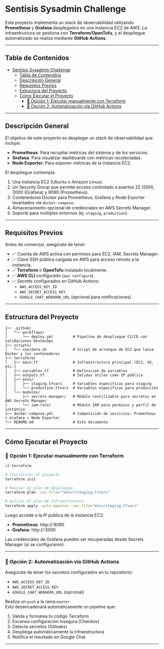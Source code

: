# Sentisis Sysadmin Challenge

Este proyecto implementa un stack de observabilidad utilizando **Prometheus** y **Grafana** desplegados en una instancia EC2 de AWS. La infraestructura se gestiona con **Terraform/OpenTofu**, y el despliegue automatizado se realiza mediante **GitHub Actions**.

---

## Tabla de Contenidos

- [Sentisis Sysadmin Challenge](#sentisis-sysadmin-challenge)
  - [Tabla de Contenidos](#tabla-de-contenidos)
  - [Descripción General](#descripción-general)
  - [Requisitos Previos](#requisitos-previos)
  - [Estructura del Proyecto](#estructura-del-proyecto)
  - [Cómo Ejecutar el Proyecto](#cómo-ejecutar-el-proyecto)
    - [🧪 Opción 1: Ejecutar manualmente con Terraform](#-opción-1-ejecutar-manualmente-con-terraform)
    - [🚀 Opción 2: Automatización vía GitHub Actions](#-opción-2-automatización-vía-github-actions)

---

## Descripción General

El objetivo de este proyecto es desplegar un stack de observabilidad que incluye:

- **Prometheus**: Para recopilar métricas del sistema y de los servicios.
- **Grafana**: Para visualizar dashboards con métricas recolectadas.
- **Node Exporter**: Para exponer métricas de la instancia EC2.

El despliegue contempla:

1. Una instancia EC2 (Ubuntu o Amazon Linux).
2. Un Security Group que permite acceso controlado a puertos 22 (SSH), 3000 (Grafana) y 9090 (Prometheus).
3. Contenedores Docker para Prometheus, Grafana y Node Exporter levantados vía `docker-compose`.
4. Almacenamiento opcional de credenciales en AWS Secrets Manager.
5. Soporte para múltiples entornos (ej. `staging`, `production`).

---

## Requisitos Previos

Antes de comenzar, asegúrate de tener:

- ✅ Cuenta de AWS activa con permisos para EC2, IAM, Secrets Manager.
- ✅ Clave SSH pública cargada en AWS para acceso remoto a la instancia.
- ✅ **Terraform** o **OpenTofu** instalado localmente.
- ✅ **AWS CLI** configurado (`aws configure`).
- ✅ Secrets configurados en GitHub Actions:
  - `AWS_ACCESS_KEY_ID`
  - `AWS_SECRET_ACCESS_KEY`
  - `GOOGLE_CHAT_WEBHOOK_URL` (opcional para notificaciones)

---

## Estructura del Proyecto

```plaintext
├── .github/
│   └── workflows/
│       └── deploy.yml         # Pipeline de despliegue CI/CD con validaciones DevSecOps
├── scripts/
│   └── userdata.sh            # Script de arranque de EC2 que lanza Docker y los contenedores
├── terraform/
│   ├── main.tf                # Infraestructura principal (EC2, SG, etc.)
│   ├── variables.tf           # Definición de variables
│   ├── outputs.tf             # Salidas útiles como IP pública
│   ├── envs/
│   │   ├── staging.tfvars     # Variables específicas para staging
│   │   └── production.tfvars  # Variables específicas para producción
│   └── modules/
│       ├── secrets-manager/   # Módulo reutilizable para secretos en AWS Secrets Manager
│       └── iam-role/          # Módulo IAM para permisos y perfil de instancia
├── docker-compose.yml         # Composición de servicios: Prometheus + Grafana + Node Exporter
└── README.md                  # Este documento
```

---

## Cómo Ejecutar el Proyecto

### 🧪 Opción 1: Ejecutar manualmente con Terraform

```bash
cd terraform

# Inicializar el proyecto
terraform init

# Revisar el plan de despliegue
terraform plan -var-file="*envs*/staging.tfvars"

# Aplicar el plan de infraestructura
terraform apply -auto-approve -var-file="envs/staging.tfvars"
```

Luego accede a la IP pública de la instancia EC2:

- **Prometheus**: http://<IP>:9090  
- **Grafana**: http://<IP>:3000

Las credenciales de Grafana pueden ser recuperadas desde Secrets Manager (si se configuraron).

---

### 🚀 Opción 2: Automatización vía GitHub Actions

Asegúrate de tener los secretos configurados en tu repositorio:

- `AWS_ACCESS_KEY_ID`
- `AWS_SECRET_ACCESS_KEY`
- `GOOGLE_CHAT_WEBHOOK_URL` (opcional)

Realiza un `push` a la rama `master`.  
Esto desencadenará automáticamente un pipeline que:

1. Valida y formatea tu código Terraform  
2. Escanea configuración insegura (Checkov)  
3. Detecta secretos (Gitleaks)  
4. Despliega automáticamente la infraestructura  
5. Notifica el resultado en Google Chat

---
